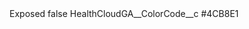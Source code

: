 <?xml version="1.0" encoding="UTF-8"?>
<CustomMetadata xmlns="http://soap.sforce.com/2006/04/metadata" xmlns:xsi="http://www.w3.org/2001/XMLSchema-instance" xmlns:xsd="http://www.w3.org/2001/XMLSchema">
    <label>Exposed</label>
    <protected>false</protected>
    <values>
        <field>HealthCloudGA__ColorCode__c</field>
        <value xsi:type="xsd:string">#4CB8E1</value>
    </values>
</CustomMetadata>
